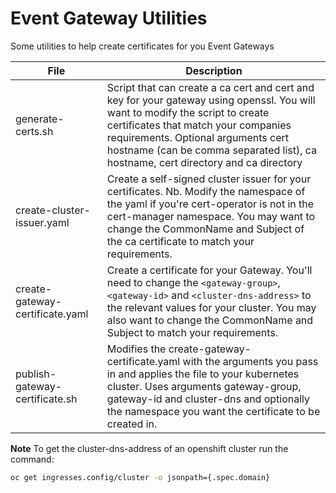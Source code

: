 # Event Gateway Utilities

Some utilities to help create certificates for you Event Gateways

| File                 | Description |
| ------------- | ----------- |
| generate-certs.sh     | Script that can create a ca cert and cert and key for your gateway using openssl. You will want to modify the script to create certificates that match your companies requirements. Optional arguments cert hostname (can be comma separated list), ca hostname, cert directory and ca directory |
| create-cluster-issuer.yaml     | Create a self-signed cluster issuer for your certificates. Nb. Modify the namespace of the yaml if you're cert-operator is not in the cert-manager namespace. You may want to change the CommonName and Subject of the ca certificate to match your requirements. |
| create-gateway-certificate.yaml     | Create a certificate for your Gateway. You'll need to change the `<gateway-group>`, `<gateway-id>` and `<cluster-dns-address>` to the relevant values for your cluster. You may also want to change the CommonName and Subject to match your requirements.|
| publish-gateway-certificate.sh | Modifies the create-gateway-certificate.yaml with the arguments you pass in and applies the file to your kubernetes cluster. Uses arguments gateway-group, gateway-id and cluster-dns and optionally the namespace you want the certificate to be created in. |



**Note** To get the cluster-dns-address of an openshift cluster run the command:
```bash
oc get ingresses.config/cluster -o jsonpath={.spec.domain}
```
